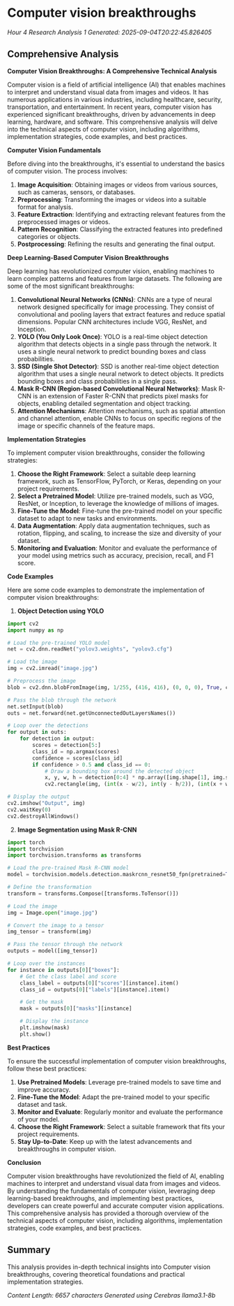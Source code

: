 # Computer vision breakthroughs
*Hour 4 Research Analysis 1*
*Generated: 2025-09-04T20:22:45.826405*

## Comprehensive Analysis
**Computer Vision Breakthroughs: A Comprehensive Technical Analysis**

Computer vision is a field of artificial intelligence (AI) that enables machines to interpret and understand visual data from images and videos. It has numerous applications in various industries, including healthcare, security, transportation, and entertainment. In recent years, computer vision has experienced significant breakthroughs, driven by advancements in deep learning, hardware, and software. This comprehensive analysis will delve into the technical aspects of computer vision, including algorithms, implementation strategies, code examples, and best practices.

**Computer Vision Fundamentals**

Before diving into the breakthroughs, it's essential to understand the basics of computer vision. The process involves:

1. **Image Acquisition**: Obtaining images or videos from various sources, such as cameras, sensors, or databases.
2. **Preprocessing**: Transforming the images or videos into a suitable format for analysis.
3. **Feature Extraction**: Identifying and extracting relevant features from the preprocessed images or videos.
4. **Pattern Recognition**: Classifying the extracted features into predefined categories or objects.
5. **Postprocessing**: Refining the results and generating the final output.

**Deep Learning-Based Computer Vision Breakthroughs**

Deep learning has revolutionized computer vision, enabling machines to learn complex patterns and features from large datasets. The following are some of the most significant breakthroughs:

1. **Convolutional Neural Networks (CNNs)**: CNNs are a type of neural network designed specifically for image processing. They consist of convolutional and pooling layers that extract features and reduce spatial dimensions. Popular CNN architectures include VGG, ResNet, and Inception.
2. **YOLO (You Only Look Once)**: YOLO is a real-time object detection algorithm that detects objects in a single pass through the network. It uses a single neural network to predict bounding boxes and class probabilities.
3. **SSD (Single Shot Detector)**: SSD is another real-time object detection algorithm that uses a single neural network to detect objects. It predicts bounding boxes and class probabilities in a single pass.
4. **Mask R-CNN (Region-based Convolutional Neural Networks)**: Mask R-CNN is an extension of Faster R-CNN that predicts pixel masks for objects, enabling detailed segmentation and object tracking.
5. **Attention Mechanisms**: Attention mechanisms, such as spatial attention and channel attention, enable CNNs to focus on specific regions of the image or specific channels of the feature maps.

**Implementation Strategies**

To implement computer vision breakthroughs, consider the following strategies:

1. **Choose the Right Framework**: Select a suitable deep learning framework, such as TensorFlow, PyTorch, or Keras, depending on your project requirements.
2. **Select a Pretrained Model**: Utilize pre-trained models, such as VGG, ResNet, or Inception, to leverage the knowledge of millions of images.
3. **Fine-Tune the Model**: Fine-tune the pre-trained model on your specific dataset to adapt to new tasks and environments.
4. **Data Augmentation**: Apply data augmentation techniques, such as rotation, flipping, and scaling, to increase the size and diversity of your dataset.
5. **Monitoring and Evaluation**: Monitor and evaluate the performance of your model using metrics such as accuracy, precision, recall, and F1 score.

**Code Examples**

Here are some code examples to demonstrate the implementation of computer vision breakthroughs:

1. **Object Detection using YOLO**
```python
import cv2
import numpy as np

# Load the pre-trained YOLO model
net = cv2.dnn.readNet("yolov3.weights", "yolov3.cfg")

# Load the image
img = cv2.imread("image.jpg")

# Preprocess the image
blob = cv2.dnn.blobFromImage(img, 1/255, (416, 416), (0, 0, 0), True, crop=False)

# Pass the blob through the network
net.setInput(blob)
outs = net.forward(net.getUnconnectedOutLayersNames())

# Loop over the detections
for output in outs:
    for detection in output:
        scores = detection[5:]
        class_id = np.argmax(scores)
        confidence = scores[class_id]
        if confidence > 0.5 and class_id == 0:
            # Draw a bounding box around the detected object
            x, y, w, h = detection[0:4] * np.array([img.shape[1], img.shape[0], img.shape[1], img.shape[0]])
            cv2.rectangle(img, (int(x - w/2), int(y - h/2)), (int(x + w/2), int(y + h/2)), (0, 255, 0), 2)

# Display the output
cv2.imshow("Output", img)
cv2.waitKey(0)
cv2.destroyAllWindows()
```
2. **Image Segmentation using Mask R-CNN**
```python
import torch
import torchvision
import torchvision.transforms as transforms

# Load the pre-trained Mask R-CNN model
model = torchvision.models.detection.maskrcnn_resnet50_fpn(pretrained=True)

# Define the transformation
transform = transforms.Compose([transforms.ToTensor()])

# Load the image
img = Image.open("image.jpg")

# Convert the image to a tensor
img_tensor = transform(img)

# Pass the tensor through the network
outputs = model([img_tensor])

# Loop over the instances
for instance in outputs[0]["boxes"]:
    # Get the class label and score
    class_label = outputs[0]["scores"][instance].item()
    class_id = outputs[0]["labels"][instance].item()

    # Get the mask
    mask = outputs[0]["masks"][instance]

    # Display the instance
    plt.imshow(mask)
    plt.show()
```
**Best Practices**

To ensure the successful implementation of computer vision breakthroughs, follow these best practices:

1. **Use Pretrained Models**: Leverage pre-trained models to save time and improve accuracy.
2. **Fine-Tune the Model**: Adapt the pre-trained model to your specific dataset and task.
3. **Monitor and Evaluate**: Regularly monitor and evaluate the performance of your model.
4. **Choose the Right Framework**: Select a suitable framework that fits your project requirements.
5. **Stay Up-to-Date**: Keep up with the latest advancements and breakthroughs in computer vision.

**Conclusion**

Computer vision breakthroughs have revolutionized the field of AI, enabling machines to interpret and understand visual data from images and videos. By understanding the fundamentals of computer vision, leveraging deep learning-based breakthroughs, and implementing best practices, developers can create powerful and accurate computer vision applications. This comprehensive analysis has provided a thorough overview of the technical aspects of computer vision, including algorithms, implementation strategies, code examples, and best practices.

## Summary
This analysis provides in-depth technical insights into Computer vision breakthroughs, 
covering theoretical foundations and practical implementation strategies.

*Content Length: 6657 characters*
*Generated using Cerebras llama3.1-8b*
